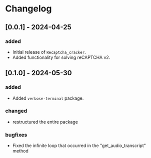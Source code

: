 # Changelog

## [0.0.1] - 2024-04-25

### added

- Initial release of `Recaptcha_cracker`.
- Added functionality for solving reCAPTCHA v2.

## [0.1.0] - 2024-05-30

### added

- Added `verbose-terminal` package.

### changed

- restructured the entire package

### bugfixes

- Fixed the infinite loop that occurred in the "get_audio_transcript" method
